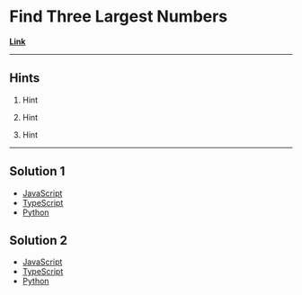 # Find Three Largest Numbers

[**Link**](https://www.algoexpert.io/questions/Find%20Three%20Largest%20Numbers)

---

## **Hints**

1. Hint

2. Hint

3. Hint

---

## Solution 1

- [JavaScript](./solution_1/find-three-largest-numbers.js)
- [TypeScript](./solution_1/find-three-largest-numbers.ts)
- [Python](./solution_1/find-three-largest-numbers.py)

## Solution 2

- [JavaScript]()
- [TypeScript]()
- [Python]()
